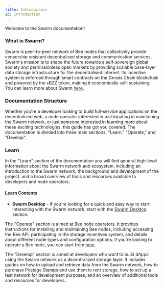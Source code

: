 ```yaml
---
title: Introduction
id: introduction
---
```


Welcome to the Swarm documentation!

### What is Swarm?

Swarm is peer-to-peer network of Bee nodes that collectively provide censorship resistant decentralised storage and communication services. Swarm's mission is to shape the future towards a self-sovereign global society and permissionless open markets by providing scalable base-layer data storage infrastructure for the decentralised internet. Its incentive system is enforced through smart contracts on the Gnosis Chain blockchain and powered by the xBZZ token, making it economically self-sustaining. You can learn more about Swarm [here](\docs\learn\what-is-swarm).

### Documentation Structure

Whether you're a developer looking to build full-service applications on the decentralized web, a node operator interested in participating in maintaining the Swarm network, or just someone interested in learning more about these exciting technologies, this guide has got you covered. The documentation is divided into three main sections, "Learn," "Operate," and "Develop".

### Learn

In the "Learn" section of the documentation you will find general high-level information about the Swarm network and ecosystem, including an introduction to the Swarm network, the background and development of the project, and a broad overview of tools and resources available to developers and node operators. 

#### Learn Contents
* **Swarm Desktop** - If you're looking for a quick and easy way to start interacting with the Swarm network, start with the [Swarm Desktop](\docs\learn\swarm-desktop\introduction.md) section. 

The "Operate" section is aimed at Bee node operators. It provides instructions for installing and maintaining Bee nodes, including accessing the Bee API, participating in the storage incentives system, and details about different node types and configuration options. If you're looking to operate a Bee node, you can start from [here](\docs\operate\installation\quick-start.md).

The "Develop" section is aimed at developers who want to build dApps using the Swarm network as a decentralized storage layer. It includes guides on how to upload and retrieve data from the Swarm network, how to purchase Postage Stamps and use them to rent storage, how to set up a test network for development purposes, and an overview of additional tools and resources for developers.  


